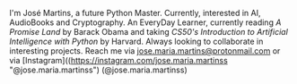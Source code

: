I'm José Martins, a future Python Master. Currently, interested in AI, AudioBooks and Cryptography.
An EveryDay Learner, currently reading *A Promise Land* by Barack Obama and taking *CS50's Introduction to Artificial Intelligence with Python* by Harvard.
Always looking to collaborate in interesting projects. Reach me via <jose.maria.martins@protonmail.com> or via [Instagram]((https://instagram.com/jose.maria.martinss "@jose.maria.martinss")
(@jose.maria.martinss)

